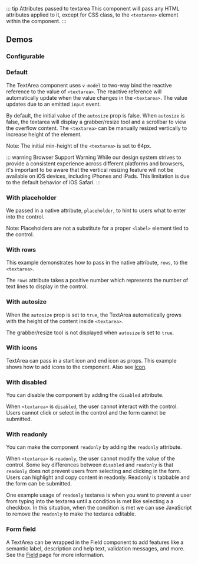 <script setup>
import CdxDocsConfigurableGeneric from '@/../src/components/configurable-generic/ConfigurableGeneric.vue';
import TextAreaDefault from '@/../component-demos/text-area/examples/TextAreaDefault.vue';
import TextAreaWithPlaceholder from '@/../component-demos/text-area/examples/TextAreaWithPlaceholder.vue';
import TextAreaWithRows from '@/../component-demos/text-area/examples/TextAreaWithRows.vue';
import TextAreaWithAutosize from '@/../component-demos/text-area/examples/TextAreaWithAutosize.vue';
import TextAreaWithDisabled from '@/../component-demos/text-area/examples/TextAreaWithDisabled.vue';
import TextAreaWithReadonly from '@/../component-demos/text-area/examples/TextAreaWithReadonly.vue';
import TextAreaWithIcons from '@/../component-demos/text-area/examples/TextAreaWithIcons.vue';
import TextAreaField from '@/../component-demos/text-area/examples/TextAreaField.vue';

const controlsConfig = [
    {
        name: 'status',
        type: 'radio',
        options: [ 'default', 'error' ]
    },
    {
        name: 'autosize',
        type: 'boolean'
    },
    {
        name: 'startIcon',
        type: 'icon'
    },
    {
        name: 'endIcon',
        type: 'icon'
    },
    {
        name: 'placeholder',
        type: 'text'
    },
    {
        name: 'disabled',
        type: 'boolean'
    },
    {
        name: 'readonly',
        type: 'boolean'
    },
    {
        name: 'rows',
        type: 'text'
    }
];
</script>

::: tip Attributes passed to textarea
This component will pass any HTML attributes applied to it, except for CSS class, to the `<textarea>` element within the component.
:::

## Demos

### Configurable

<cdx-demo-wrapper :controls-config="controlsConfig" :show-generated-code="true" generated-model-name="textareaValue">
<template v-slot:demo="{ propValues }">
<cdx-docs-configurable-generic v-bind="propValues"/>
</template>
</cdx-demo-wrapper>

### Default

The TextArea component uses `v-model` to two-way bind the reactive reference to the value of `<textarea>`. The reactive reference will automatically update when the value changes in the `<textarea>`. The value updates due to an emitted `input` event.

By default, the initial value of the `autosize` prop is false. When `autosize` is false, the textarea will display a grabber/resize tool and a scrollbar to view the overflow content. The `<textarea>` can be manually resized vertically to increase height of the element.

Note: The initial min-height of the `<textarea>` is set to 64px.

::: warning Browser Support Warning
While our design system strives to provide a consistent experience across different platforms and browsers, it's important to be aware that the vertical resizing feature will not be available on iOS devices, including iPhones and iPads. This limitation is due to the default behavior of iOS Safari.
:::

<cdx-demo-wrapper>
<template v-slot:demo>
<text-area-default />
</template>

<template v-slot:code>

:::code-group

<<< @/../component-demos/text-area/examples/TextAreaDefault.vue [NPM]

<<< @/../component-demos/text-area/examples-mw/TextAreaDefault.vue [MediaWiki]

:::

</template>
</cdx-demo-wrapper>

### With placeholder

We passed in a native attribute, `placeholder`, to hint to users what to enter into the control.

Note: Placeholders are not a substitute for a proper `<label>` element tied to the control.

<cdx-demo-wrapper>
<template v-slot:demo>
<text-area-with-placeholder />
</template>

<template v-slot:code>

:::code-group

<<< @/../component-demos/text-area/examples/TextAreaWithPlaceholder.vue [NPM]

<<< @/../component-demos/text-area/examples-mw/TextAreaWithPlaceholder.vue [MediaWiki]

:::

</template>
</cdx-demo-wrapper>

### With rows

This example demonstrates how to pass in the native attribute, `rows`, to the `<textarea>`.

The `rows` attribute takes a positive number which represents the number of text lines to display in the control.

<cdx-demo-wrapper>
<template v-slot:demo>
<text-area-with-rows />
</template>

<template v-slot:code>

:::code-group

<<< @/../component-demos/text-area/examples/TextAreaWithRows.vue [NPM]

<<< @/../component-demos/text-area/examples-mw/TextAreaWithRows.vue [MediaWiki]

:::

</template>
</cdx-demo-wrapper>

### With autosize

When the `autosize` prop is set to `true`, the TextArea automatically grows with the height of the content inside `<textarea>`.

The grabber/resize tool is not displayed when `autosize` is set to `true`.

<cdx-demo-wrapper>
<template v-slot:demo>
<text-area-with-autosize />
</template>

<template v-slot:code>

:::code-group

<<< @/../component-demos/text-area/examples/TextAreaWithAutosize.vue [NPM]

<<< @/../component-demos/text-area/examples-mw/TextAreaWithAutosize.vue [MediaWiki]

:::

</template>
</cdx-demo-wrapper>

### With icons

TextArea can pass in a start icon and end icon as props. This example shows how to add icons to the component. Also see [Icon](./icon.md).

<cdx-demo-wrapper>
<template v-slot:demo>
<text-area-with-icons />
</template>

<template v-slot:code>

:::code-group

<<< @/../component-demos/text-area/examples/TextAreaWithIcons.vue [NPM]

<<< @/../component-demos/text-area/examples-mw/TextAreaWithIcons.vue [MediaWiki]

:::

</template>
</cdx-demo-wrapper>

### With disabled

You can disable the component by adding the `disabled` attribute.

When `<textarea>` is `disabled`, the user cannot interact with the control. Users cannot click or select in the control and the form cannot be submitted.

<cdx-demo-wrapper>
<template v-slot:demo>
<text-area-with-disabled />
</template>

<template v-slot:code>

:::code-group

<<< @/../component-demos/text-area/examples/TextAreaWithDisabled.vue [NPM]

<<< @/../component-demos/text-area/examples-mw/TextAreaWithDisabled.vue [MediaWiki]

:::

</template>
</cdx-demo-wrapper>

### With readonly

You can make the component `readonly` by adding the `readonly` attribute.

When `<textarea>` is `readonly`, the user cannot modify the value of the control. Some key differences between `disabled` and `readonly` is that `readonly` does not prevent users from selecting and clicking in the form. Users can highlight and copy content in readonly. Readonly is tabbable and the form can be submitted.

One example usage of `readonly` textarea is when you want to prevent a user from typing into the textarea until a condition is met like selecting a a checkbox. In this situation, when the condition is met we can use JavaScript to remove the `readonly` to make the textarea editable.

<cdx-demo-wrapper>
<template v-slot:demo>
<text-area-with-readonly />
</template>

<template v-slot:code>

:::code-group

<<< @/../component-demos/text-area/examples/TextAreaWithReadonly.vue [NPM]

<<< @/../component-demos/text-area/examples-mw/TextAreaWithReadonly.vue [MediaWiki]

:::

</template>
</cdx-demo-wrapper>

### Form field

A TextArea can be wrapped in the Field component to add features like a semantic label, description
and help text, validation messages, and more. See the [Field](./field.md) page for more information.

<cdx-demo-wrapper :allow-link-styles="true">
<template v-slot:demo>
	<text-area-field />
</template>

<template v-slot:code>

:::code-group

<<< @/../component-demos/text-area/examples/TextAreaField.vue [NPM]

<<< @/../component-demos/text-area/examples-mw/TextAreaField.vue [MediaWiki]

:::

</template>
</cdx-demo-wrapper>